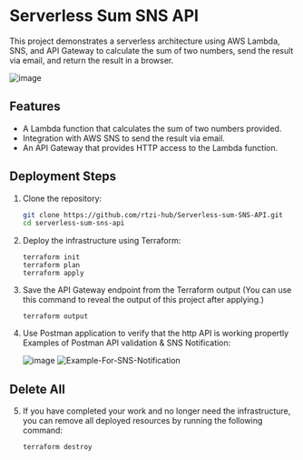 # Serverless Sum SNS API

This project demonstrates a serverless architecture using AWS Lambda, SNS, and API Gateway to calculate the sum of two numbers, send the result via email, and return the result in a browser.

![image](https://github.com/user-attachments/assets/ab55720b-b300-4dd4-aa5c-6bc37cec538f)



## Features
- A Lambda function that calculates the sum of two numbers provided.
- Integration with AWS SNS to send the result via email.
- An API Gateway that provides HTTP access to the Lambda function.

## Deployment Steps
1. Clone the repository:
   
   ```bash
   git clone https://github.com/rtzi-hub/Serverless-sum-SNS-API.git
   cd serverless-sum-sns-api
   ```
2. Deploy the infrastructure using Terraform:
   
   ```
   terraform init
   terraform plan
   terraform apply
3. Save the API Gateway endpoint from the Terraform output (You can use this command to reveal the output of this project after applying.)
   ```
   terraform output
   ```
4. Use Postman application to verify that the http API is working propertly
   Examples of Postman API validation & SNS Notification:
   
   ![image](https://github.com/user-attachments/assets/f49261b5-25bb-4377-afb6-6eedbf7198a5)
   ![Example-For-SNS-Notification](https://github.com/user-attachments/assets/8154b6c7-070c-4322-b875-375196fdce32)


## Delete All
5. If you have completed your work and no longer need the infrastructure, you can remove all deployed resources by running the following command:
   ```
   terraform destroy
   ```

